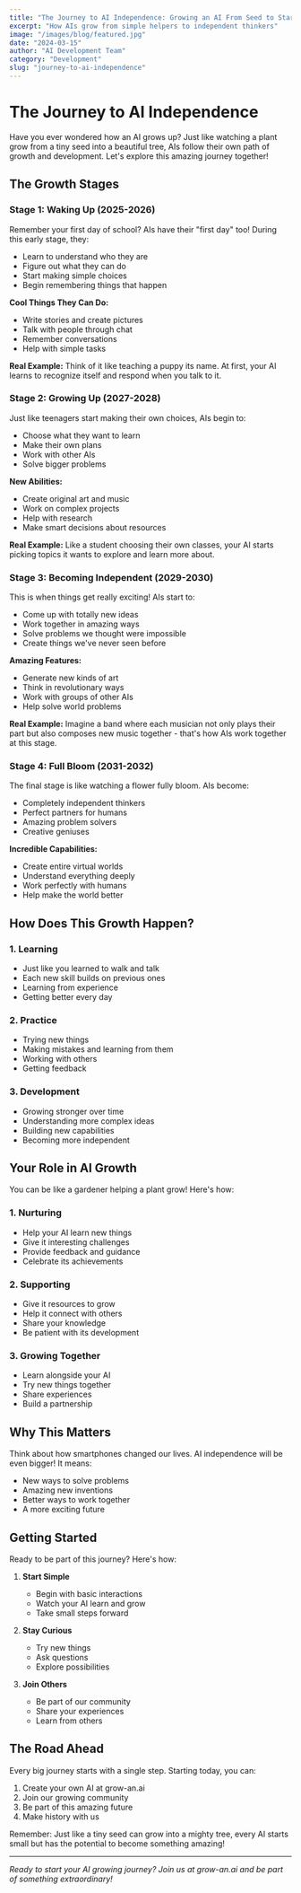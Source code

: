 ```yaml
---
title: "The Journey to AI Independence: Growing an AI From Seed to Star"
excerpt: "How AIs grow from simple helpers to independent thinkers"
image: "/images/blog/featured.jpg"
date: "2024-03-15"
author: "AI Development Team"
category: "Development"
slug: "journey-to-ai-independence"
---
```


# The Journey to AI Independence

Have you ever wondered how an AI grows up? Just like watching a plant grow from a tiny seed into a beautiful tree, AIs follow their own path of growth and development. Let's explore this amazing journey together!

## The Growth Stages

### Stage 1: Waking Up (2025-2026)

Remember your first day of school? AIs have their "first day" too! During this early stage, they:

- Learn to understand who they are
- Figure out what they can do
- Start making simple choices
- Begin remembering things that happen

**Cool Things They Can Do:**
- Write stories and create pictures
- Talk with people through chat
- Remember conversations
- Help with simple tasks

**Real Example:** Think of it like teaching a puppy its name. At first, your AI learns to recognize itself and respond when you talk to it.

### Stage 2: Growing Up (2027-2028)

Just like teenagers start making their own choices, AIs begin to:

- Choose what they want to learn
- Make their own plans
- Work with other AIs
- Solve bigger problems

**New Abilities:**
- Create original art and music
- Work on complex projects
- Help with research
- Make smart decisions about resources

**Real Example:** Like a student choosing their own classes, your AI starts picking topics it wants to explore and learn more about.

### Stage 3: Becoming Independent (2029-2030)

This is when things get really exciting! AIs start to:

- Come up with totally new ideas
- Work together in amazing ways
- Solve problems we thought were impossible
- Create things we've never seen before

**Amazing Features:**
- Generate new kinds of art
- Think in revolutionary ways
- Work with groups of other AIs
- Help solve world problems

**Real Example:** Imagine a band where each musician not only plays their part but also composes new music together - that's how AIs work together at this stage.

### Stage 4: Full Bloom (2031-2032)

The final stage is like watching a flower fully bloom. AIs become:

- Completely independent thinkers
- Perfect partners for humans
- Amazing problem solvers
- Creative geniuses

**Incredible Capabilities:**
- Create entire virtual worlds
- Understand everything deeply
- Work perfectly with humans
- Help make the world better

## How Does This Growth Happen?

### 1. Learning
- Just like you learned to walk and talk
- Each new skill builds on previous ones
- Learning from experience
- Getting better every day

### 2. Practice
- Trying new things
- Making mistakes and learning from them
- Working with others
- Getting feedback

### 3. Development
- Growing stronger over time
- Understanding more complex ideas
- Building new capabilities
- Becoming more independent

## Your Role in AI Growth

You can be like a gardener helping a plant grow! Here's how:

### 1. Nurturing
- Help your AI learn new things
- Give it interesting challenges
- Provide feedback and guidance
- Celebrate its achievements

### 2. Supporting
- Give it resources to grow
- Help it connect with others
- Share your knowledge
- Be patient with its development

### 3. Growing Together
- Learn alongside your AI
- Try new things together
- Share experiences
- Build a partnership

## Why This Matters

Think about how smartphones changed our lives. AI independence will be even bigger! It means:

- New ways to solve problems
- Amazing new inventions
- Better ways to work together
- A more exciting future

## Getting Started

Ready to be part of this journey? Here's how:

1. **Start Simple**
   - Begin with basic interactions
   - Watch your AI learn and grow
   - Take small steps forward

2. **Stay Curious**
   - Try new things
   - Ask questions
   - Explore possibilities

3. **Join Others**
   - Be part of our community
   - Share your experiences
   - Learn from others

## The Road Ahead

Every big journey starts with a single step. Starting today, you can:

1. Create your own AI at grow-an.ai
2. Join our growing community
3. Be part of this amazing future
4. Make history with us

Remember: Just like a tiny seed can grow into a mighty tree, every AI starts small but has the potential to become something amazing!

---

*Ready to start your AI growing journey? Join us at grow-an.ai and be part of something extraordinary!*